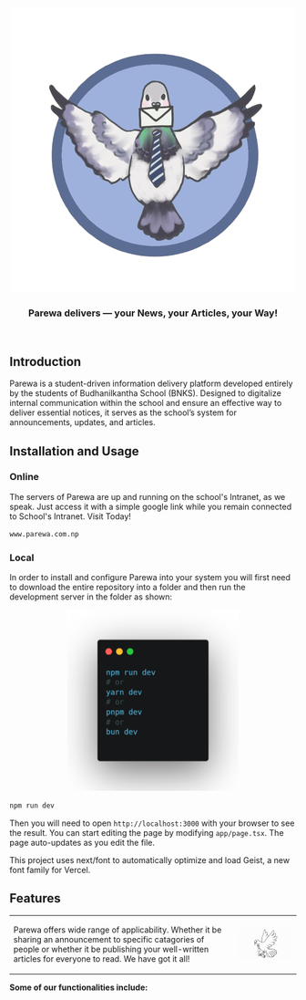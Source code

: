 <p align="center">
  <img src="sexy_parewa-removebg-preview.png" alt="Parewa logo" />
</p>

<h3 align="center"><strong>Parewa delivers — your News, your Articles, your Way!</strong></h3>

<br>

## Introduction

Parewa is a student-driven information delivery platform developed entirely by the students of Budhanilkantha School (BNKS). Designed to digitalize internal communication within the school and ensure an effective way to deliver essential notices, it serves as the school’s system for announcements, updates, and articles.


## Installation and Usage

<h3 > Online </h3>
The servers of Parewa are up and running on the school's Intranet, as we speak. Just access it with a simple google link while you remain connected to School's Intranet. Visit Today!
<br>

``` bash
www.parewa.com.np
```
<h3 > Local </h3>
In order to install and configure Parewa into your system you will first need to download the entire repository into a folder and then run the development server in the folder as shown:

<p align="center">
<img src="carbon (1).png" width="300px"> </p>

``` bash
npm run dev
```

Then you will need to open `http://localhost:3000` with your browser to see the result.
You can start editing the page by modifying `app/page.tsx`. The page auto-updates as you edit the file.

This project uses next/font to automatically optimize and load Geist, a new font family for Vercel.

## Features

<table>
  <tr>
    <td style="padding-right: 20px;">
      <p>
       Parewa offers wide range of applicability. Whether it be sharing an announcement to specific catagories of people or whether it be publishing your well-written articles for everyone to read. We have got it all!
      </p>
    </td>
    <td>
      <img src="503585304_1399549287784503_1884043329505912871_n.gif" alt="Parewa Logo" width="450" />
    </td>
  </tr>
</table>
<strong>Some of our functionalities include:</strong>
